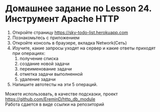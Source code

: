 # Домашнее задание по Lesson 24. Инструмент Apache HTTP
1. Откройте страницу https://sky-todo-list.herokuapp.com
2. Познакомьтесь с приложением
3. Откройте консоль в браузере, вкладка Network(Сеть)
4. Изучите, какие запросы уходят на сервер и какие ответы приходят при операциях:
   1. получение списка
   2. создание новой задачи 
   3. переименование задачи 
   4. отметка задачи выполненной 
   5. удаление задачи
6. Напишите автотесты на эти 5 операций.

Можете использовать, в качестве подсказки, проект https://github.com/EreminD/http_db_module
<br>Работа сдается в виде ссылки на репозиторий


